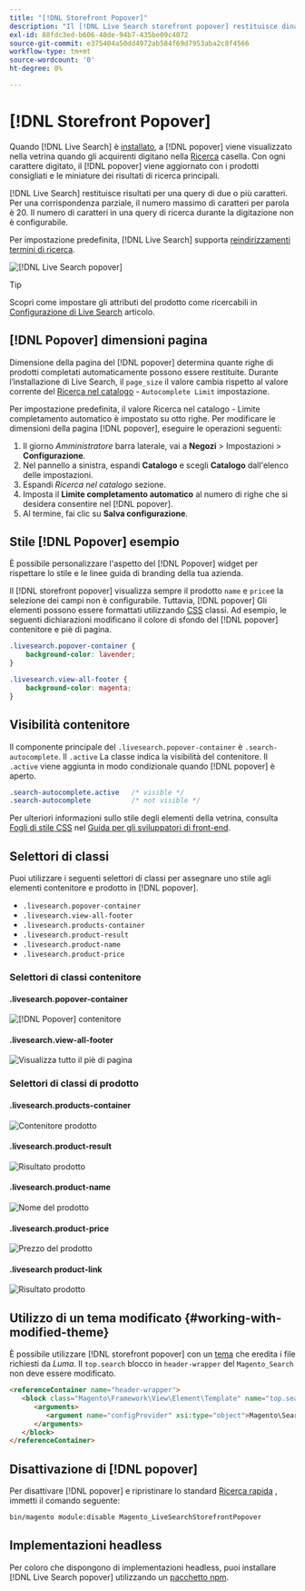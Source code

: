 ```yaml
---
title: "[!DNL Storefront Popover]"
description: "Il [!DNL Live Search storefront popover] restituisce dinamicamente prodotti e miniature suggeriti."
exl-id: 88fdc3ed-b606-40de-94b7-435be09c4072
source-git-commit: e375404a50dd4972ab584f69d7953aba2c8f4566
workflow-type: tm+mt
source-wordcount: '0'
ht-degree: 0%

---
```


# [!DNL Storefront Popover]

Quando [!DNL Live Search] è [installato](install.md), a [!DNL popover] viene visualizzato nella vetrina quando gli acquirenti digitano nella [Ricerca](https://experienceleague.adobe.com/docs/commerce-admin/catalog/catalog/search/search.html#quick-search) casella. Con ogni carattere digitato, il [!DNL popover] viene aggiornato con i prodotti consigliati e le miniature dei risultati di ricerca principali.

[!DNL Live Search] restituisce risultati per una query di due o più caratteri. Per una corrispondenza parziale, il numero massimo di caratteri per parola è 20. Il numero di caratteri in una query di ricerca durante la digitazione non è configurabile.

Per impostazione predefinita, [!DNL Live Search] supporta [reindirizzamenti termini di ricerca](https://experienceleague.adobe.com/docs/commerce-admin/catalog/catalog/search/search-terms.html).

![[!DNL Live Search popover]](assets/storefront-search-as-you-type.png)

>[!TIP]
>
>Scopri come impostare gli attributi del prodotto come ricercabili in [Configurazione di Live Search](workspace.md) articolo.

## [!DNL Popover] dimensioni pagina

Dimensione della pagina del [!DNL popover] determina quante righe di prodotti completati automaticamente possono essere restituite. Durante l’installazione di Live Search, il `page_size` il valore cambia rispetto al valore corrente del [Ricerca nel catalogo](https://experienceleague.adobe.com/docs/commerce-admin/config/catalog/catalog.html) - `Autocomplete Limit` impostazione.

Per impostazione predefinita, il valore Ricerca nel catalogo - Limite completamento automatico è impostato su otto righe. Per modificare le dimensioni della pagina [!DNL popover], eseguire le operazioni seguenti:

1. Il giorno *Amministratore* barra laterale, vai a **Negozi** > Impostazioni > **Configurazione**.
1. Nel pannello a sinistra, espandi **Catalogo** e scegli **Catalogo** dall&#39;elenco delle impostazioni.
1. Espandi *Ricerca nel catalogo* sezione.
1. Imposta il **Limite completamento automatico** al numero di righe che si desidera consentire nel [!DNL popover].
1. Al termine, fai clic su **Salva configurazione**.

## Stile [!DNL Popover] esempio

È possibile personalizzare l&#39;aspetto del [!DNL Popover] widget per rispettare lo stile e le linee guida di branding della tua azienda.

Il [!DNL storefront popover] visualizza sempre il prodotto `name` e `price`e la selezione dei campi non è configurabile. Tuttavia, [!DNL popover] Gli elementi possono essere formattati utilizzando [CSS](https://developer.adobe.com/commerce/frontend-core/guide/css/) classi. Ad esempio, le seguenti dichiarazioni modificano il colore di sfondo del [!DNL popover] contenitore e piè di pagina.

```css
.livesearch.popover-container {
    background-color: lavender;
}

.livesearch.view-all-footer {
    background-color: magenta;
}
```

## Visibilità contenitore

Il componente principale del `.livesearch.popover-container` è `.search-autocomplete`.  Il `.active` La classe indica la visibilità del contenitore. Il `.active` viene aggiunta in modo condizionale quando [!DNL popover] è aperto.

```css
.search-autocomplete.active   /* visible */
.search-autocomplete          /* not visible */
```

Per ulteriori informazioni sullo stile degli elementi della vetrina, consulta [Fogli di stile CSS](https://developer.adobe.com/commerce/frontend-core/guide/css/) nel [Guida per gli sviluppatori di front-end](https://developer.adobe.com/commerce/frontend-core/guide/).

## Selettori di classi

Puoi utilizzare i seguenti selettori di classi per assegnare uno stile agli elementi contenitore e prodotto in [!DNL popover].

- `.livesearch.popover-container`
- `.livesearch.view-all-footer`
- `.livesearch.products-container`
- `.livesearch.product-result`
- `.livesearch.product-name`
- `.livesearch.product-price`

### Selettori di classi contenitore

#### .livesearch.popover-container

![[!DNL Popover] contenitore](assets/livesearch-popover-container.png)

#### .livesearch.view-all-footer

![Visualizza tutto il piè di pagina](assets/livesearch-view-all-footer.png)

### Selettori di classi di prodotto

#### .livesearch.products-container

![Contenitore prodotto](assets/livesearch-product-container.png)

#### .livesearch.product-result

![Risultato prodotto](assets/livesearch-product-result.png)

#### .livesearch.product-name

![Nome del prodotto](assets/livesearch-product-name.png)

#### .livesearch.product-price

![Prezzo del prodotto](assets/livesearch-product-price.png)

#### .livesearch product-link

![Risultato prodotto](assets/livesearch-product-link.png)

## Utilizzo di un tema modificato {#working-with-modified-theme}

È possibile utilizzare [!DNL storefront popover] con un [tema](https://developer.adobe.com/commerce/frontend-core/guide/themes/) che eredita i file richiesti da *Luma*. Il `top.search` blocco in `header-wrapper` del `Magento_Search` non deve essere modificato.

```html
<referenceContainer name="header-wrapper">
   <block class="Magento\Framework\View\Element\Template" name="top.search" as="topSearch" template="Magento_Search::form.mini.phtml">
      <arguments>
         <argument name="configProvider" xsi:type="object">Magento\Search\ViewModel\ConfigProvider</argument>
      </arguments>
   </block>
</referenceContainer>
```

## Disattivazione di [!DNL popover]

Per disattivare [!DNL popover] e ripristinare lo standard [Ricerca rapida](https://experienceleague.adobe.com/docs/commerce-admin/catalog/catalog/search/search.html#quick-search) , immetti il comando seguente:

```bash
bin/magento module:disable Magento_LiveSearchStorefrontPopover
```

## Implementazioni headless

Per coloro che dispongono di implementazioni headless, puoi installare [!DNL Live Search popover] utilizzando un [pacchetto npm](https://www.npmjs.com/package/@magento/ds-livesearch-storefront-utils).
